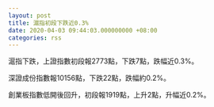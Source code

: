 ```yaml
---
layout: post
title: 滬指初段下跌近0.3%
date: 2020-04-03 09:44:03.000000000 +08:00
categories: rss
---
```


滬指下跌，上證指數初段報2773點，下跌7點，跌幅近0.3%。

深證成份指數報10156點，下跌22點，跌幅約0.2%。

創業板指數低開後回升，初段報1919點，上升2點，升幅近0.2%。
